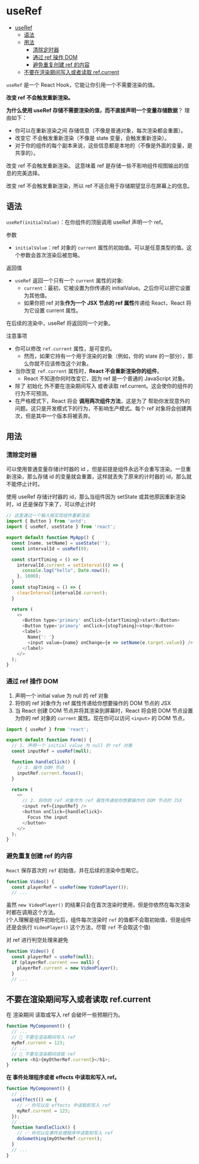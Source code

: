 # useRef

- [useRef](#useref)
  - [语法](#语法)
  - [用法](#用法)
    - [清除定时器](#清除定时器)
    - [通过 ref 操作 DOM](#通过-ref-操作-dom)
    - [避免重复创建 ref 的内容](#避免重复创建-ref-的内容)
  - [不要在渲染期间写入或者读取 ref.current](#不要在渲染期间写入或者读取-refcurrent)

`useRef` 是一个 React Hook，它能让你引用一个不需要渲染的值。

**改变 ref 不会触发重新渲染。**

**为什么使用 useRef 存储不需要渲染的值，而不直接声明一个变量存储数据**？ 理由如下：

- 你可以在重新渲染之间 存储信息（不像是普通对象，每次渲染都会重置）。
- 改变它 不会触发重新渲染（不像是 state 变量，会触发重新渲染）。
- 对于你的组件的每个副本来说，这些信息都是本地的（不像是外面的变量，是共享的）。

改变 ref 不会触发重新渲染。 这意味着 ref 是存储一些不影响组件视图输出的信息的完美选择。

改变 ref 不会触发重新渲染，所以 ref 不适合用于存储期望显示在屏幕上的信息。

## 语法

`useRef(initialValue)`：在你组件的顶层调用 useRef 声明一个 ref。

参数

- `initialValue`：ref 对象的 `current` 属性的初始值。可以是任意类型的值。这个参数会首次渲染后被忽略。

返回值

- `useRef` 返回一个只有一个 `current` 属性的对象:
  - `current`：最初，它被设置为你传递的 initialValue。之后你可以把它设置为其他值。
  - 如果你把 ref 对象**作为一个 JSX 节点的 ref 属性**传递给 React，React 将为它设置 current 属性。

在后续的渲染中，useRef 将返回同一个对象。

注意事项

- 你可以修改 `ref.current` 属性，是可变的。
  - 然而，如果它持有一个用于渲染的对象（例如，你的 state 的一部分），那么你就不应该修改这个对象。
- 当你改变 `ref.current` 属性时，**React 不会重新渲染你的组件**。
  - React 不知道你何时改变它，因为 ref 是一个普通的 JavaScript 对象。
- 除了 初始化 外不要在渲染期间写入 或者读取 ref.current。这会使你的组件的行为不可预测。
- 在严格模式下，React 将会 **调用两次组件方法**，这是为了 帮助你发现意外的问题。这只是开发模式下的行为，不影响生产模式。每个 ref 对象将会创建两次，但是其中一个版本将被丢弃。

## 用法

### 清除定时器

可以使用普通变量存储计时器的 id ，但是前提是组件永远不会重写渲染。一旦重新渲染，那么存储 id 的变量就会重置，这样就丢失了原来的计时器的 id，那么就不能停止计时。

使用 useRef 存储计时器的 id，那么当组件因为 setState 或其他原因重新渲染时，id 还是保存下来了，可以停止计时

```js
// 这里通过一个输入框实现组件重新渲染
import { Button } from 'antd';
import { useRef, useState } from 'react';

export default function MyApp() {
  const [name, setName] = useState('');
  const intervalId = useRef(0);

  const startTiming = () => {
    intervalId.current = setInterval(() => {
      console.log("hello", Date.now());
    }, 1000);
  }
  const stopTiming = () => {
    clearInterval(intervalId.current);
  }

  return (
    <>
      <Button type='primary' onClick={startTiming}>start</Button>
      <Button type='primary' onClick={stopTiming}>stop</Button>
      <label>
        Name{': '}
        <input value={name} onChange={e => setName(e.target.value)} />
      </label>
    </>
  );
}
```

### 通过 ref 操作 DOM

1. 声明一个 initial value 为 null 的 ref 对象
2. 将你的 ref 对象作为 ref 属性传递给你想要操作的 DOM 节点的 JSX
3. 当 React 创建 DOM 节点并将其渲染到屏幕时，React 将会把 DOM 节点设置为你的 ref 对象的 `current` 属性。现在你可以访问 `<input>` 的 DOM 节点，

```js
import { useRef } from 'react';

export default function Form() {
  // 1. 声明一个 initial value 为 null 的 ref 对象
  const inputRef = useRef(null);

  function handleClick() {
    // 3. 操作 DOM 节点
    inputRef.current.focus();
  }

  return (
    <>
      // 2. 将你的 ref 对象作为 ref 属性传递给你想要操作的 DOM 节点的 JSX
      <input ref={inputRef} />
      <button onClick={handleClick}>
        Focus the input
      </button>
    </>
  );
}
```

### 避免重复创建 ref 的内容

`React` 保存首次的 `ref` 初始值，并在后续的渲染中忽略它。

```js
function Video() {
  const playerRef = useRef(new VideoPlayer());
  // ...
```

虽然 `new VideoPlayer()` 的结果只会在首次渲染时使用，但是你依然在每次渲染时都在调用这个方法。  
(个人理解是组件初始化后，组件每次渲染时 `ref` 的值都不会取初始值，但是组件还是会执行 `VideoPlayer()` 这个方法，尽管 `ref` 不会取这个值)

对 ref 进行判空处理来避免

```js
function Video() {
  const playerRef = useRef(null);
  if (playerRef.current === null) {
    playerRef.current = new VideoPlayer();
  }
  // ...
```

## 不要在渲染期间写入或者读取 ref.current

在 渲染期间 读取或写入 ref 会破坏一些预期行为。

```js
function MyComponent() {
  // ...
  // 🚩 不要在渲染期间写入 ref
  myRef.current = 123;
  // ...
  // 🚩 不要在渲染期间读取 ref
  return <h1>{myOtherRef.current}</h1>;
}
```

**在 事件处理程序或者 effects 中读取和写入 ref。**

```js
function MyComponent() {
  // ...
  useEffect(() => {
    // ✅ 你可以在 effects 中读取和写入 ref
    myRef.current = 123;
  });
  // ...
  function handleClick() {
    // ✅ 你可以在事件处理程序中读取和写入 ref
    doSomething(myOtherRef.current);
  }
  // ...
}
```
